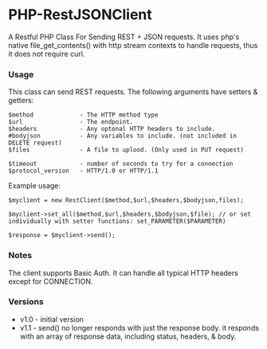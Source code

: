 # PHP-RestJSONClient
A Restful PHP Class For Sending REST + JSON requests. It uses php's native file_get_contents() with http stream contexts to handle requests, thus it does not require curl.

### Usage

This class can send REST requests. The following arguments have setters & getters:

```
$method				- The HTTP method type
$url				- The endpoint.
$headers			- Any optonal HTTP headers to include.
#bodyjson			- Any variables to include. (not included in DELETE request)
$files				- A file to uplood. (Only used in PUT request)

$timeout			- number of seconds to try for a connection
$protocol_version	- HTTP/1.0 or HTTP/1.1
```

Example usage:

```
$myclient = new RestClient($method,$url,$headers,$bodyjson,files);

$myclient->set_all($method,$url,$headers,$bodyjson,$file); // or set individually with setter functions: set_PARAMETER($PARAMETER)

$response = $myclient->send();
```

### Notes

The client supports Basic Auth. It can handle all typical HTTP headers except for CONNECTION.

### Versions

* v1.0 - initial version
* v1.1 - send() no longer responds with just the response body. it responds with an array of response data, including status, headers, & body.
